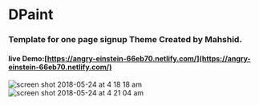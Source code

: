 # DPaint
### Template for one page signup Theme Created by Mahshid.
#### live Demo:[https://angry-einstein-66eb70.netlify.com/](https://angry-einstein-66eb70.netlify.com/)
![screen shot 2018-05-24 at 4 18 18 am](https://user-images.githubusercontent.com/29652821/40482455-bb941048-5f09-11e8-933f-c2455a460b18.png)
![screen shot 2018-05-24 at 4 21 04 am](https://user-images.githubusercontent.com/29652821/40482564-1d2fcfc2-5f0a-11e8-98ca-50b94df206d1.png)



